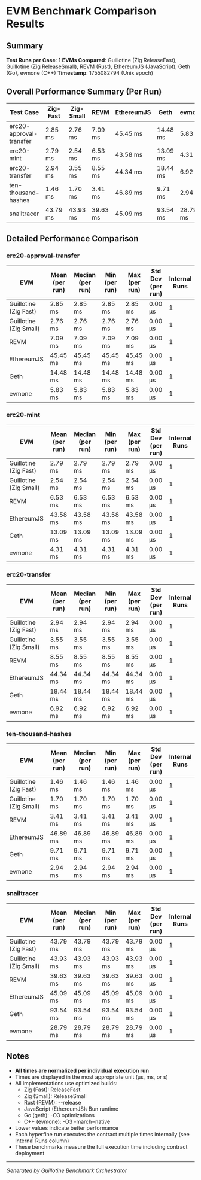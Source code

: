 # EVM Benchmark Comparison Results

## Summary

**Test Runs per Case**: 1
**EVMs Compared**: Guillotine (Zig ReleaseFast), Guillotine (Zig ReleaseSmall), REVM (Rust), EthereumJS (JavaScript), Geth (Go), evmone (C++)
**Timestamp**: 1755082794 (Unix epoch)

## Overall Performance Summary (Per Run)

| Test Case | Zig-Fast | Zig-Small | REVM | EthereumJS | Geth | evmone |
|-----------|----------|-----------|------|------------|------|--------|
| erc20-approval-transfer   | 2.85 ms | 2.76 ms | 7.09 ms | 45.45 ms | 14.48 ms | 5.83 ms |
| erc20-mint                | 2.79 ms | 2.54 ms | 6.53 ms | 43.58 ms | 13.09 ms | 4.31 ms |
| erc20-transfer            | 2.94 ms | 3.55 ms | 8.55 ms | 44.34 ms | 18.44 ms | 6.92 ms |
| ten-thousand-hashes       | 1.46 ms | 1.70 ms | 3.41 ms | 46.89 ms | 9.71 ms | 2.94 ms |
| snailtracer               | 43.79 ms | 43.93 ms | 39.63 ms | 45.09 ms | 93.54 ms | 28.79 ms |

## Detailed Performance Comparison

### erc20-approval-transfer

| EVM | Mean (per run) | Median (per run) | Min (per run) | Max (per run) | Std Dev (per run) | Internal Runs |
|-----|----------------|------------------|---------------|---------------|-------------------|---------------|
| Guillotine (Zig Fast) | 2.85 ms | 2.85 ms | 2.85 ms | 2.85 ms | 0.00 μs |             1 |
| Guillotine (Zig Small) | 2.76 ms | 2.76 ms | 2.76 ms | 2.76 ms | 0.00 μs |             1 |
| REVM        | 7.09 ms | 7.09 ms | 7.09 ms | 7.09 ms | 0.00 μs |             1 |
| EthereumJS  | 45.45 ms | 45.45 ms | 45.45 ms | 45.45 ms | 0.00 μs |             1 |
| Geth        | 14.48 ms | 14.48 ms | 14.48 ms | 14.48 ms | 0.00 μs |             1 |
| evmone      | 5.83 ms | 5.83 ms | 5.83 ms | 5.83 ms | 0.00 μs |             1 |

### erc20-mint

| EVM | Mean (per run) | Median (per run) | Min (per run) | Max (per run) | Std Dev (per run) | Internal Runs |
|-----|----------------|------------------|---------------|---------------|-------------------|---------------|
| Guillotine (Zig Fast) | 2.79 ms | 2.79 ms | 2.79 ms | 2.79 ms | 0.00 μs |             1 |
| Guillotine (Zig Small) | 2.54 ms | 2.54 ms | 2.54 ms | 2.54 ms | 0.00 μs |             1 |
| REVM        | 6.53 ms | 6.53 ms | 6.53 ms | 6.53 ms | 0.00 μs |             1 |
| EthereumJS  | 43.58 ms | 43.58 ms | 43.58 ms | 43.58 ms | 0.00 μs |             1 |
| Geth        | 13.09 ms | 13.09 ms | 13.09 ms | 13.09 ms | 0.00 μs |             1 |
| evmone      | 4.31 ms | 4.31 ms | 4.31 ms | 4.31 ms | 0.00 μs |             1 |

### erc20-transfer

| EVM | Mean (per run) | Median (per run) | Min (per run) | Max (per run) | Std Dev (per run) | Internal Runs |
|-----|----------------|------------------|---------------|---------------|-------------------|---------------|
| Guillotine (Zig Fast) | 2.94 ms | 2.94 ms | 2.94 ms | 2.94 ms | 0.00 μs |             1 |
| Guillotine (Zig Small) | 3.55 ms | 3.55 ms | 3.55 ms | 3.55 ms | 0.00 μs |             1 |
| REVM        | 8.55 ms | 8.55 ms | 8.55 ms | 8.55 ms | 0.00 μs |             1 |
| EthereumJS  | 44.34 ms | 44.34 ms | 44.34 ms | 44.34 ms | 0.00 μs |             1 |
| Geth        | 18.44 ms | 18.44 ms | 18.44 ms | 18.44 ms | 0.00 μs |             1 |
| evmone      | 6.92 ms | 6.92 ms | 6.92 ms | 6.92 ms | 0.00 μs |             1 |

### ten-thousand-hashes

| EVM | Mean (per run) | Median (per run) | Min (per run) | Max (per run) | Std Dev (per run) | Internal Runs |
|-----|----------------|------------------|---------------|---------------|-------------------|---------------|
| Guillotine (Zig Fast) | 1.46 ms | 1.46 ms | 1.46 ms | 1.46 ms | 0.00 μs |             1 |
| Guillotine (Zig Small) | 1.70 ms | 1.70 ms | 1.70 ms | 1.70 ms | 0.00 μs |             1 |
| REVM        | 3.41 ms | 3.41 ms | 3.41 ms | 3.41 ms | 0.00 μs |             1 |
| EthereumJS  | 46.89 ms | 46.89 ms | 46.89 ms | 46.89 ms | 0.00 μs |             1 |
| Geth        | 9.71 ms | 9.71 ms | 9.71 ms | 9.71 ms | 0.00 μs |             1 |
| evmone      | 2.94 ms | 2.94 ms | 2.94 ms | 2.94 ms | 0.00 μs |             1 |

### snailtracer

| EVM | Mean (per run) | Median (per run) | Min (per run) | Max (per run) | Std Dev (per run) | Internal Runs |
|-----|----------------|------------------|---------------|---------------|-------------------|---------------|
| Guillotine (Zig Fast) | 43.79 ms | 43.79 ms | 43.79 ms | 43.79 ms | 0.00 μs |             1 |
| Guillotine (Zig Small) | 43.93 ms | 43.93 ms | 43.93 ms | 43.93 ms | 0.00 μs |             1 |
| REVM        | 39.63 ms | 39.63 ms | 39.63 ms | 39.63 ms | 0.00 μs |             1 |
| EthereumJS  | 45.09 ms | 45.09 ms | 45.09 ms | 45.09 ms | 0.00 μs |             1 |
| Geth        | 93.54 ms | 93.54 ms | 93.54 ms | 93.54 ms | 0.00 μs |             1 |
| evmone      | 28.79 ms | 28.79 ms | 28.79 ms | 28.79 ms | 0.00 μs |             1 |


## Notes

- **All times are normalized per individual execution run**
- Times are displayed in the most appropriate unit (μs, ms, or s)
- All implementations use optimized builds:
  - Zig (Fast): ReleaseFast
  - Zig (Small): ReleaseSmall
  - Rust (REVM): --release
  - JavaScript (EthereumJS): Bun runtime
  - Go (geth): -O3 optimizations
  - C++ (evmone): -O3 -march=native
- Lower values indicate better performance
- Each hyperfine run executes the contract multiple times internally (see Internal Runs column)
- These benchmarks measure the full execution time including contract deployment

---

*Generated by Guillotine Benchmark Orchestrator*
